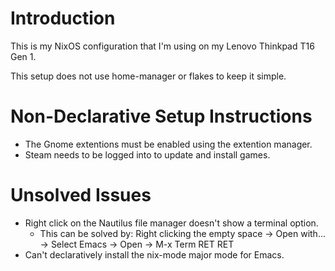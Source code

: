 # Introduction
This is my NixOS configuration that I'm using on my Lenovo Thinkpad T16 Gen 1.

This setup does not use home-manager or flakes to keep it simple.

# Non-Declarative Setup Instructions
- The Gnome extentions must be enabled using the extention manager.
- Steam needs to be logged into to update and install games.

# Unsolved Issues
- Right click on the Nautilus file manager doesn't show a terminal option.
  - This can be solved by: Right clicking the empty space -> Open with... -> Select Emacs -> Open -> M-x Term RET RET
- Can't declaratively install the nix-mode major mode for Emacs.
